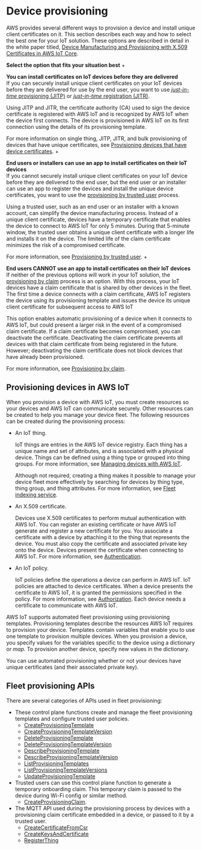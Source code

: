 # Device provisioning<a name="iot-provision"></a>

AWS provides several different ways to provision a device and install unique client certificates on it\. This section describes each way and how to select the best one for your IoT solution\. These options are described in detail in the white paper titled, [Device Manufacturing and Provisioning with X\.509 Certificates in AWS IoT Core](https://d1.awsstatic.com/whitepapers/device-manufacturing-provisioning.pdf)\. 

**Select the option that fits your situation best**
+ 

**You can install certificates on IoT devices before they are delivered**  
If you can securely install unique client certificates on your IoT devices before they are delivered for use by the end user, you want to use [*just\-in\-time* provisioning \(JITP\)](jit-provisioning.md) or [*just\-in\-time* registration \(JITR\)](auto-register-device-cert.md)\.

  Using JITP and JITR, the certificate authority \(CA\) used to sign the device certificate is registered with AWS IoT and is recognized by AWS IoT when the device first connects\. The device is provisioned in AWS IoT on its first connection using the details of its provisioning template\.

  For more information on single thing, JITP, JITR, and bulk provisioning of devices that have unique certificates, see [Provisioning devices that have device certificates](provision-w-cert.md)\.
+ 

**End users or installers can use an app to install certificates on their IoT devices**  
If you cannot securely install unique client certificates on your IoT device before they are delivered to the end user, but the end user or an installer can use an app to register the devices and install the unique device certificates, you want to use the [provisioning by trusted user](provision-wo-cert.md#trusted-user) process\.

  Using a trusted user, such as an end user or an installer with a known account, can simplify the device manufacturing process\. Instead of a unique client certificate, devices have a temporary certificate that enables the device to connect to AWS IoT for only 5 minutes\. During that 5\-minute window, the trusted user obtains a unique client certificate with a longer life and installs it on the device\. The limited life of the claim certificate minimizes the risk of a compromised certificate\.

  For more information, see [Provisioning by trusted user](provision-wo-cert.md#trusted-user)\.
+ 

**End users CANNOT use an app to install certificates on their IoT devices**  
If neither of the previous options will work in your IoT solution, the [provisioning by claim](provision-wo-cert.md#claim-based) process is an option\. With this process, your IoT devices have a claim certificate that is shared by other devices in the fleet\. The first time a device connects with a claim certificate, AWS IoT registers the device using its provisioning template and issues the device its unique client certificate for subsequent access to AWS IoT

   This option enables automatic provisioning of a device when it connects to AWS IoT, but could present a larger risk in the event of a compromised claim certificate\. If a claim certificate becomes compromised, you can deactivate the certificate\. Deactivating the claim certificate prevents all devices with that claim certificate from being registered in the future\. However; deactivating the claim certificate does not block devices that have already been provisioned\.

  For more information, see [Provisioning by claim](provision-wo-cert.md#claim-based)\.

## Provisioning devices in AWS IoT<a name="provisioning-in-iot"></a>

When you provision a device with AWS IoT, you must create resources so your devices and AWS IoT can communicate securely\. Other resources can be created to help you manage your device fleet\. The following resources can be created during the provisioning process: 
+ An IoT thing\.

  IoT things are entries in the AWS IoT device registry\. Each thing has a unique name and set of attributes, and is associated with a physical device\. Things can be defined using a thing type or grouped into thing groups\. For more information, see [Managing devices with AWS IoT](iot-thing-management.md)\.

   Although not required, creating a thing makes it possible to manage your device fleet more effectively by searching for devices by thing type, thing group, and thing attributes\. For more information, see [Fleet indexing service](iot-indexing.md)\.
+ An X\.509 certificate\.

  Devices use X\.509 certificates to perform mutual authentication with AWS IoT\. You can register an existing certificate or have AWS IoT generate and register a new certificate for you\. You associate a certificate with a device by attaching it to the thing that represents the device\. You must also copy the certificate and associated private key onto the device\. Devices present the certificate when connecting to AWS IoT\. For more information, see [Authentication](authentication.md)\.
+ An IoT policy\.

  IoT policies define the operations a device can perform in AWS IoT\. IoT policies are attached to device certificates\. When a device presents the certificate to AWS IoT, it is granted the permissions specified in the policy\. For more information, see [Authorization](iot-authorization.md)\. Each device needs a certificate to communicate with AWS IoT\.

AWS IoT supports automated fleet provisioning using provisioning templates\. Provisioning templates describe the resources AWS IoT requires to provision your device\. Templates contain variables that enable you to use one template to provision multiple devices\. When you provision a device, you specify values for the variables specific to the device using a dictionary or *map*\. To provision another device, specify new values in the dictionary\.

You can use automated provisioning whether or not your devices have unique certificates \(and their associated private key\)\.

## Fleet provisioning APIs<a name="provisioning-apis"></a>

There are several categories of APIs used in fleet provisioning:
+ These control plane functions create and manage the fleet provisioning templates and configure trusted user policies\.
  + [CreateProvisioningTemplate](https://docs.aws.amazon.com/iot/latest/apireference/API_CreateProvisioningTemplate.html)
  + [ CreateProvisioningTemplateVersion](https://docs.aws.amazon.com/iot/latest/apireference/API_CreateProvisioningTemplateVersion.html)
  + [DeleteProvisioningTemplate](https://docs.aws.amazon.com/iot/latest/apireference/API_DeleteProvisioningTemplate.html)
  + [DeleteProvisioningTemplateVersion](https://docs.aws.amazon.com/iot/latest/apireference/API_DeleteProvisioningTemplateVersion.html)
  + [DescribeProvisioningTemplate](https://docs.aws.amazon.com/iot/latest/apireference/API_DescribeProvisioningTemplate.html)
  + [DescribeProvisioningTemplateVersion](https://docs.aws.amazon.com/iot/latest/apireference/API_DescribeProvisioningTemplateVersion.html)
  + [ListProvisioningTemplates](https://docs.aws.amazon.com/iot/latest/apireference/API_ListProvisioningTemplates.html)
  + [ListProvisioningTemplateVersions](https://docs.aws.amazon.com/iot/latest/apireference/API_ListProvisioningTemplateVersions.html)
  + [UpdateProvisioningTemplate](https://docs.aws.amazon.com/iot/latest/apireference/API_UpdateProvisioningTemplate.html)
+ Trusted users can use this control plane function to generate a temporary onboarding claim\. This temporary claim is passed to the device during Wi\-Fi config or similar method\.
  + [CreateProvisioningClaim](https://docs.aws.amazon.com/iot/latest/apireference/API_CreateProvisioningClaim.html)\.
+ The MQTT API used during the provisioning process by devices with a provisioning claim certificate embedded in a device, or passed to it by a trusted user\.
  + [CreateCertificateFromCsr](fleet-provision-api.md#create-cert-csr)
  + [CreateKeysAndCertificate](fleet-provision-api.md#create-keys-cert)
  + [RegisterThing](fleet-provision-api.md#register-thing)